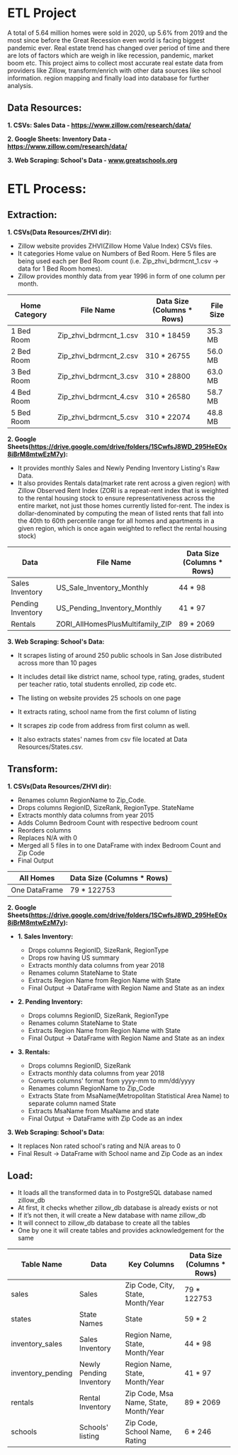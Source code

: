 # ETL Project
A total of 5.64 million homes were sold in 2020, up 5.6% from 2019 and the most since before the Great Recession even world is facing biggest pandemic ever. Real estate trend has changed over period of time and there are lots of factors which are weigh in like recession, pandemic, market boom etc. This project aims to collect most accurate real estate data from providers like Zillow, transform/enrich with other data sources like school information. region mapping and finally load into database for further analysis.

## Data Resources:

**1. CSVs: Sales Data - https://www.zillow.com/research/data/**

**2. Google Sheets: Inventory Data - https://www.zillow.com/research/data/**

**3. Web Scraping: School's Data - www.greatschools.org**


# ETL Process:

## Extraction:

**1. CSVs(Data Resources/ZHVI dir):** 
- Zillow website provides ZHVI(Zillow Home Value Index) CSVs files. 
- It categories Home value on Numbers of Bed Room. Here 5 files are being used each per Bed Room count (i.e. Zip_zhvi_bdrmcnt_1.csv -> data for 1 Bed Room homes). 
- Zillow provides monthly data from year 1996 in form of one column per month.

|  Home Category  |       File Name        |  Data Size (Columns * Rows)  |File Size|
| --------------- | ---------------------- | -----------------------------| --------|
| 1 Bed Room      | Zip_zhvi_bdrmcnt_1.csv |      310 * 18459             | 35.3 MB |
| 2 Bed Room      | Zip_zhvi_bdrmcnt_2.csv |      310 * 26755             | 56.0 MB |
| 3 Bed Room      | Zip_zhvi_bdrmcnt_3.csv |      310 * 28800             | 63.0 MB |
| 4 Bed Room      | Zip_zhvi_bdrmcnt_4.csv |      310 * 26580             | 58.7 MB |
| 5 Bed Room      | Zip_zhvi_bdrmcnt_5.csv |      310 * 22074             | 48.8 MB |

**2. Google Sheets(https://drive.google.com/drive/folders/1SCwfsJ8WD_295HeEOx8iBrM8mtwEzM7y):** 
- It provides monthly Sales and Newly Pending Inventory Listing's Raw Data.
- It also provides Rentals data(market rate rent across a given region) with Zillow Observed Rent Index (ZORI is a repeat-rent index that is weighted to the rental housing stock to ensure representativeness across the entire market, not just those homes currently listed for-rent. The index is dollar-denominated by computing the mean of listed rents that fall into the 40th to 60th percentile range for all homes and apartments in a given region, which is once again weighted to reflect the rental housing stock)

|      Data         |             File Name             |  Data Size (Columns * Rows)  |
| ----------------- | --------------------------------- | -----------------------------|
| Sales Inventory   |  US_Sale_Inventory_Monthly        |            44 * 98           |
| Pending Inventory |  US_Pending_Inventory_Monthly     |            41 * 97           |
| Rentals           |  ZORI_AllHomesPlusMultifamily_ZIP |            89 * 2069         |

**3. Web Scraping: School's Data:** 
- It scrapes listing of around 250 public schools in San Jose distributed across more than 10 pages
- It includes detail like district name, school type, rating, grades, student per teacher ratio, total students enrolled, zip code etc.
- The listing on website provides 25 schools on one page
- It extracts rating, school name from the first column of listing
- It scrapes zip code from address from first column as well.

- It also extracts states' names from csv file located at Data Resources/States.csv.

## Transform:

**1. CSVs(Data Resources/ZHVI dir):** 
- Renames column RegionName to Zip_Code.
- Drops columns RegionID, SizeRank, RegionType. StateName
- Extracts monthly data columns from year 2015 
- Adds Column Bedroom Count with respective bedroom count
- Reorders columns
- Replaces N/A with 0
- Merged all 5 files in to one DataFrame with index Bedroom Count and Zip Code
- Final Output

|    All Homes    | Data Size (Columns * Rows) |
| --------------- | ------------------------ |
|  One DataFrame  | 79 * 122753 |

**2. Google Sheets(https://drive.google.com/drive/folders/1SCwfsJ8WD_295HeEOx8iBrM8mtwEzM7y):** 

 - **1. Sales Inventory:**
   - Drops columns RegionID, SizeRank, RegionType
   - Drops row having US summary
   - Extracts monthly data columns from year 2018
   - Renames column StateName to State
   - Extracts Region Name from Region Name with State
   - Final Output -> DataFrame with Region Name and State as an index 

- **2. Pending Inventory:**
  - Drops columns RegionID, SizeRank, RegionType
  - Renames column StateName to State
  - Extracts Region Name from Region Name with State
  - Final Output -> DataFrame with Region Name and State as an index 

- **3. Rentals:**
  - Drops columns RegionID, SizeRank
  - Extracts monthly data columns from year 2018
  - Converts columns' format from yyyy-mm to mm/dd/yyyy
  - Renames column RegionName to Zip_Code
  - Extracts State from MsaName(Metropolitan Statistical Area Name) to separate column named State
  - Extracts MsaName from MsaName and state
  - Final Output -> DataFrame with Zip Code as an index

**3. Web Scraping: School's Data:** 
- It replaces Non rated school's rating and N/A areas to 0
- Final Result -> DataFrame with School name and Zip Code as an index

## Load:
- It loads all the transformed data in to PostgreSQL database named zillow_db
- At first, it checks whether zillow_db database is already exists or not
- If it’s not then, it will create a New database with name zillow_db
- It will connect to zillow_db database to create all the tables
- One by one it will create tables and provides acknowledgement for the same

|    Table Name     |         Data               |   Key Columns                           | Data Size (Columns * Rows)    |
|-------------------| -------------------------- | ----------------------------------------|-------------------------------|
|  sales            |   Sales                    |  Zip Code, City, State, Month/Year      | 79 * 122753                   |
|  states           |   State Names              |  State                                  | 59 * 2                        |
|  inventory_sales  |   Sales Inventory          |  Region Name, State, Month/Year         | 44 * 98                       |
|  inventory_pending|   Newly Pending Inventory  |  Region Name, State, Month/Year         | 41 * 97                       |
|  rentals          |   Rental Inventory         |  Zip Code, Msa Name, State, Month/Year  | 89 * 2069                     |
|  schools          |   Schools' listing         |  Zip Code, School Name, Rating          | 6 * 246                       |





 
